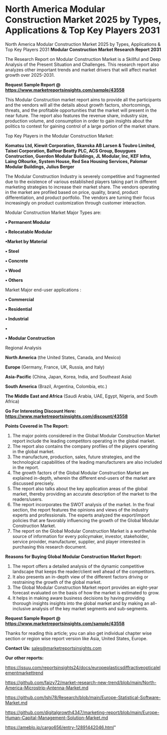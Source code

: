 # North America Modular Construction Market 2025 by Types, Applications & Top Key Players 2031
North America Modular Construction Market 2025 by Types, Applications & Top Key Players 2031
<strong>Modular Construction Market Research Report 2031</strong>

The Research Report on Modular Construction Market is a Skillful and Deep Analysis of the Present Situation and Challenges. This research report also analyzes other important trends and market drivers that will affect market growth over 2025-2031.

<strong>Request Sample Report @ <a href=https://www.marketreportsinsights.com/sample/43558>https://www.marketreportsinsights.com/sample/43558</a></strong>

This Modular Construction market report aims to provide all the participants and the vendors will all the details about growth factors, shortcomings, threats, and the profitable opportunities that the market will present in the near future. The report also features the revenue share, industry size, production volume, and consumption in order to gain insights about the politics to contest for gaining control of a large portion of the market share.

Top Key Players in the Modular Construction Market:

<strong>Komatsu Ltd, Kiewit Corporation, Skanska AB Larsen & Toubro Limited, Taisei Corporation, Balfour Beatty PLC, ACS Group, Bouygues Construction, Guerdon Modular Buildings, JL Modular, Inc, KEF Infra, Laing ORourke, System House, Red Sea Housing Services, Palomar Modular Buildings, Julius Berger</strong>

The Modular Construction Industry is severely competitive and fragmented due to the existence of various established players taking part in different marketing strategies to increase their market share. The vendors operating in the market are profiled based on price, quality, brand, product differentiation, and product portfolio. The vendors are turning their focus increasingly on product customization through customer interaction.

Modular Construction Market Major Types are:

<strong>•  Permanent Modular

•  Relocatable Modular

•Market by Material

•  Steel

•  Concrete

•  Wood

•  Others</strong>

Market Major end-user applications :

<strong>•  Commercial

•  Residential

•  Industrial

•  

•  Modular Construction</strong>

Regional Analysis

</u><strong><b>North America</b></strong> (the United States, Canada, and Mexico)

<strong><b>Europe </b></strong>(Germany, France, UK, Russia, and Italy)

<strong><b>Asia-Pacific</b></strong> (China, Japan, Korea, India, and Southeast Asia)

<strong><b>South America</b></strong> (Brazil, Argentina, Colombia, etc.)

<strong><b>The Middle East and Africa</b></strong> (Saudi Arabia, UAE, Egypt, Nigeria, and South Africa)

<strong>Go For Interesting Discount Here: <a href=https://www.marketreportsinsights.com/discount/43558>https://www.marketreportsinsights.com/discount/43558</a></strong>

<strong>Points Covered in The Report:</strong>
<ol>
  <li>The major points considered in the Global Modular Construction Market report include the leading competitors operating in the global market.</li>
  <li>The report also contains the company profiles of the players operating in the global market.</li>
  <li>The manufacture, production, sales, future strategies, and the technological capabilities of the leading manufacturers are also included in the report.</li>
  <li>The growth factors of the Global Modular Construction Market are explained in-depth, wherein the different end-users of the market are discussed precisely.</li>
  <li>The report also talks about the key application areas of the global market, thereby providing an accurate description of the market to the readers/users.</li>
  <li>The report incorporates the SWOT analysis of the market. In the final section, the report features the opinions and views of the industry experts and professionals. The experts analyzed the export/import policies that are favorably influencing the growth of the Global Modular Construction Market.</li>
  <li>The report on the Global Modular Construction Market is a worthwhile source of information for every policymaker, investor, stakeholder, service provider, manufacturer, supplier, and player interested in purchasing this research document.</li>
</ol>
<strong>Reasons for Buying Global Modular Construction Market Report:</strong>

<ol>
  <li>The report offers a detailed analysis of the dynamic competitive landscape that keeps the reader/client well ahead of the competitors.</li>
  <li>It also presents an in-depth view of the different factors driving or restraining the growth of the global market.</li>
  <li>The Global Modular Construction Market report provides an eight-year forecast evaluated on the basis of how the market is estimated to grow.</li>
  <li>It helps in making aware business decisions by having providing thorough insights insights into the global market and by making an all-inclusive analysis of the key market segments and sub-segments.</li>
</ol>
<strong>Request Sample Report @ <a href=https://www.marketreportsinsights.com/sample/43558>https://www.marketreportsinsights.com/sample/43558</a></strong>


Thanks for reading this article; you can also get individual chapter wise section or region wise report version like Asia, United States, Europe.

<strong>Contact Us:</strong>
sales@marketreportsinsights.com

<strong>Our other reports:</strong>

<a href=https://issuu.com/reportsinsights24/docs/europeplasticsdiffractiveopticalelementmarkettrend>https://issuu.com/reportsinsights24/docs/europeplasticsdiffractiveopticalelementmarkettrend</a>

<a href=https://github.com/faizy72/market-research-new-trend/blob/main/North-America-Microstrip-Antenna-Market.md>https://github.com/faizy72/market-research-new-trend/blob/main/North-America-Microstrip-Antenna-Market.md</a>

<a href=https://github.com/Ishi78/Research/blob/main/Europe-Statistical-Software-Market.md>https://github.com/Ishi78/Research/blob/main/Europe-Statistical-Software-Market.md</a>

<a href=https://github.com/digitalgrowth4347/marketing-report/blob/main/Europe-Human-Capital-Management-Solution-Market.md>https://github.com/digitalgrowth4347/marketing-report/blob/main/Europe-Human-Capital-Management-Solution-Market.md</a>

<a href=https://ameblo.jp/cargo656/entry-12891442046.html>https://ameblo.jp/cargo656/entry-12891442046.html</a>"
